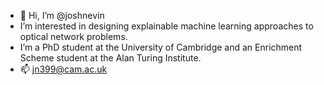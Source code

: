 - 👋 Hi, I’m @joshnevin
- I’m interested in designing explainable machine learning approaches to optical network problems. 
- I’m a PhD student at the University of Cambridge and an Enrichment Scheme student at the Alan Turing Institute.
- 📫 jn399@cam.ac.uk 

<!---
joshnevin/joshnevin is a ✨ special ✨ repository because its `README.md` (this file) appears on your GitHub profile.
You can click the Preview link to take a look at your changes.
--->
